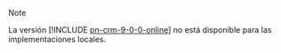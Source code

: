> [!NOTE]
> La versión [!INCLUDE [pn-crm-9-0-0-online](../includes/pn-crm-9-0-0-online.md)] no está disponible para las implementaciones locales.